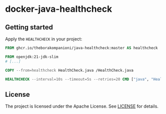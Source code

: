 # docker-java-healthcheck

## Getting started

Apply the `HEALTHCHECK` in your project:
```dockerfile
FROM ghcr.io/theborakompanioni/java-healthcheck:master AS healthcheck

FROM openjdk:21-jdk-slim
# [...]

COPY --from=healthcheck HealthCheck.java /HealthCheck.java

HEALTHCHECK --interval=10s --timeout=5s --retries=20 CMD ["java", "HealthCheck.java", "http://localhost:9001/actuator/health"]
```

## License

The project is licensed under the Apache License. See [LICENSE](LICENSE) for details.
